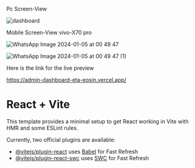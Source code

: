 
Pc Screen-View

![dashboard](https://github.com/Rohit7814/admin_dashboard/assets/108716973/bf12ec8a-5b86-43e7-b31c-90eec030805f)


Mobile Screen-View vivo-X70 pro

![WhatsApp Image 2024-01-05 at 00 49 47](https://github.com/Rohit7814/admin_dashboard/assets/108716973/a1f9e7be-9b27-495a-8412-83d4eabd53d9)

![WhatsApp Image 2024-01-05 at 00 49 47 (1)](https://github.com/Rohit7814/admin_dashboard/assets/108716973/2e722781-c1d4-44b9-8f31-7a6b3767b190)


Here is the link for the live preview

https://admin-dashboard-eta-eosin.vercel.app/





# React + Vite

This template provides a minimal setup to get React working in Vite with HMR and some ESLint rules.

Currently, two official plugins are available:

- [@vitejs/plugin-react](https://github.com/vitejs/vite-plugin-react/blob/main/packages/plugin-react/README.md) uses [Babel](https://babeljs.io/) for Fast Refresh
- [@vitejs/plugin-react-swc](https://github.com/vitejs/vite-plugin-react-swc) uses [SWC](https://swc.rs/) for Fast Refresh
